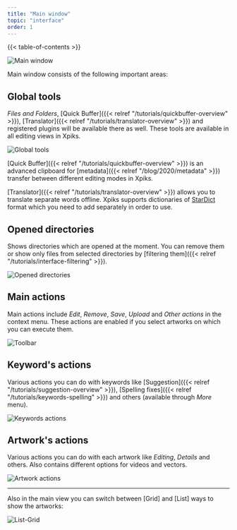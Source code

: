 ```yaml
---
title: "Main window"
topic: "interface"
order: 1
---
```


{{< table-of-contents >}}

![Main window](/images/tutorials/interface/xpiks-main-window.png)

Main window consists of the following important areas:

## Global tools

_Files and Folders_, [Quick Buffer]({{< relref "/tutorials/quickbuffer-overview" >}}), [Translator]({{< relref "/tutorials/translator-overview" >}}) and registered plugins will be available there as well. These tools are available in all editing views in Xpiks.

![Global tools](/images/tutorials/interface/global-tools.png)

[Quick Buffer]({{< relref "/tutorials/quickbuffer-overview" >}}) is an advanced clipboard for [metadata]({{< relref "/blog/2020/metadata" >}}) transfer between different editing modes in Xpiks.

[Translator]({{< relref "/tutorials/translator-overview" >}}) allows you to translate separate words offline. Xpiks supports dictionaries of [StarDict](https://en.wikipedia.org/wiki/StarDict) format which you need to add separately in order to use.

## Opened directories

Shows directories which are opened at the moment. You can remove them or show only files from selected directories by [filtering them]({{< relref "/tutorials/interface-filtering" >}}).

![Opened directories](/images/tutorials/interface/opened-directories.png)

## Main actions

Main actions include _Edit_, _Remove_, _Save_, _Upload_ and _Other actions_ in the context menu. These actions are enabled if you select artworks on which you can execute them.

![Toolbar](/images/tutorials/interface/mainview-toolbar.png)

## Keyword's actions

Various actions you can do with keywords like [Suggestion]({{< relref "/tutorials/suggestion-overview" >}}), [Spelling fixes]({{< relref "/tutorials/keywords-spelling" >}}) and others (available through _More_ menu).

![Keywords actions](/images/tutorials/interface/keywords-actions.png)

## Artwork's actions

Various actions you can do with each artwork like _Editing_, _Details_ and others. Also contains different options for videos and vectors.

![Artwork actions](/images/tutorials/interface/artworks-actions.png)

---

Also in the main view you can switch between [Grid] and [List] ways to show the artworks:

![List-Grid](/images/tutorials/interface/main-grid-list.gif)
